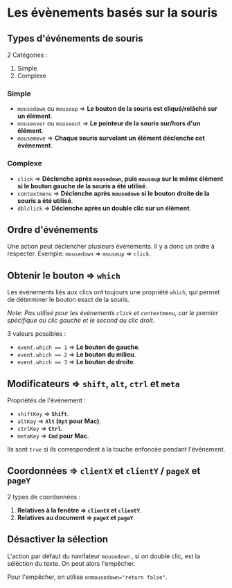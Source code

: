 # Les évènements basés sur la souris

## Types d'événements de souris

2 Catégories :

1. Simple
2. Complexe

### Simple

*   `mousedown` ou `mouseup` => **Le bouton de la souris est cliqué/relâché sur un élément**.
*   `mouseover` ou `mouseout` => **Le pointeur de la souris sur/hors d'un élément**.
*   `mousemove` => **Chaque souris survolant un élément déclenche cet événement**.

### Complexe

*   `click` => **Déclenche après `mousedown`, puis `mouseup` sur le même élément si le bouton gauche de la souris a été utilisé**.
*   `contextmenu` => **Déclenche après `mousedown` si le bouton droite de la souris a été utilisé**.
*   `dblclick` => **Déclenche après un double clic sur un élément**.

## Ordre d'événements

Une action peut déclencher plusieurs événements. Il y a donc un ordre à respecter.
Exemple: `mousedown` => `mouseup` => `click`.

## Obtenir le bouton => `which`

Les événements liés aux clics ont toujours une propriété `which`, qui permet de déterminer le bouton exact de la souris.

*Note: Pas utilisé pour les événements `click` et `contextmenu`, car le premier spécifique au clic gauche et le second au clic droit.*

3 valeurs possibles :

*   `event.which == 1` => **Le bouton de gauche**.
*   `event.which == 2` => **Le bouton du milieu**.
*   `event.which == 3` => **Le bouton de droite**.

## Modificateurs => `shift`, `alt`, `ctrl` et `meta`

Propriétés de l'événement :

*   `shiftKey` => **`Shift`**.
*   `altKey` => **`Alt` (`Opt` pour Mac)**.
*   `ctrlKey` => **`Ctrl`**.
*   `metaKey` => **`Cmd` pour Mac**.

Ils sont `true` si ils correspondent à la touche enfoncée pendant l'événement.

## Coordonnées => `clientX` et `clientY` / `pageX` et `pageY`

2 types de coordonnées :

1. **Relatives à la fenêtre => `clientX` et `clientY`**.
2. **Relatives au document => `pageX` et `pageY`**.

## Désactiver la sélection

L'action par défaut du navifateur `mousedown` , si on double clic, est la séléction du texte. On peut alors l'empêcher.

Pour l'empêcher, on utilise `onmousedown="return false"`.
